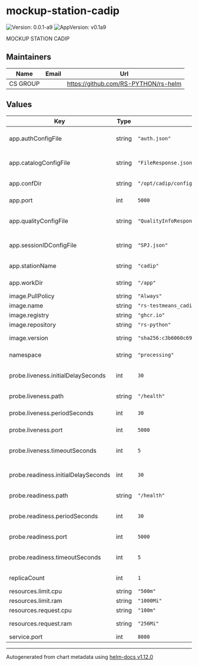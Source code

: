 # mockup-station-cadip

![Version: 0.0.1-a9](https://img.shields.io/badge/Version-0.0.1--a9-informational?style=flat-square) ![AppVersion: v0.1a9](https://img.shields.io/badge/AppVersion-v0.1a9-informational?style=flat-square)

MOCKUP STATION CADIP

## Maintainers

| Name | Email | Url |
| ---- | ------ | --- |
| CS GROUP |  | <https://github.com/RS-PYTHON/rs-helm> |

## Values

| Key | Type | Default | Description |
|-----|------|---------|-------------|
| app.authConfigFile | string | `"auth.json"` | Auth configuration file for the application |
| app.catalogConfigFile | string | `"FileResponse.json"` | catalog configuration file for the application |
| app.confDir | string | `"/opt/cadip/config"` | Config directory for the application |
| app.port | int | `5000` | Port for the application |
| app.qualityConfigFile | string | `"QualityInfoResponse.json"` | quality configuration file for the application |
| app.sessionIDConfigFile | string | `"SPJ.json"` | sessionID configuration file for the application |
| app.stationName | string | `"cadip"` | Name of the station for the application |
| app.workDir | string | `"/app"` | Working directory for the application |
| image.PullPolicy | string | `"Always"` | Image pull policy |
| image.name | string | `"rs-testmeans_cadip-station-mock"` | Image name |
| image.registry | string | `"ghcr.io"` | Image registry |
| image.repository | string | `"rs-python"` | Image repository |
| image.version | string | `"sha256:c3b6060c6963c8336cf42b9c665b1efb004055f47cccd6eb16f061512258d0f0"` | Image version, can be a tag or a digest |
| namespace | string | `"processing"` | Namespace for the deployment |
| probe.liveness.initialDelaySeconds | int | `30` | InitialDelaySeconds for the liveness probe |
| probe.liveness.path | string | `"/health"` | Path for the liveness probe |
| probe.liveness.periodSeconds | int | `30` | periodSeconds for the liveness probe |
| probe.liveness.port | int | `5000` | Port for the liveness probe |
| probe.liveness.timeoutSeconds | int | `5` | timeoutSeconds for the liveness probe |
| probe.readiness.initialDelaySeconds | int | `30` | InitialDelaySeconds for the readiness probe |
| probe.readiness.path | string | `"/health"` | Path for the readiness probe |
| probe.readiness.periodSeconds | int | `30` | periodSeconds for the readiness probe |
| probe.readiness.port | int | `5000` | Port for the readiness probe |
| probe.readiness.timeoutSeconds | int | `5` | timeoutSeconds for the readiness probe |
| replicaCount | int | `1` | Number of replicas for the deployment |
| resources.limit.cpu | string | `"500m"` | Pod CPU limit |
| resources.limit.ram | string | `"1000Mi"` | Pod memory limit |
| resources.request.cpu | string | `"100m"` | Pod CPU request |
| resources.request.ram | string | `"256Mi"` | Pod memory request |
| service.port | int | `8080` | Port for the service |

----------------------------------------------
Autogenerated from chart metadata using [helm-docs v1.12.0](https://github.com/norwoodj/helm-docs/releases/v1.12.0)
